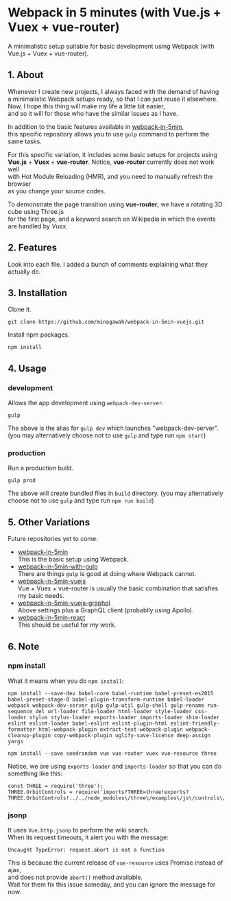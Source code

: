 Webpack in 5 minutes (with Vue.js + Vuex + vue-router)
===========================

A minimalistic setup suitable for basic development using Webpack (with Vue.js + Vuex + vue-router).

## 1. About

Whenever I create new projects, I always faced with the demand of having  
a minimalistic Webpack setups ready, so that I can just reuse it elsewhere.  
Now, I hope this thing will make my life a little bit easier,  
and so it will for those who have the similar issues as I have.

In addition to the basic features available in [webpack-in-5min](https://github.com/minagawah/webpack-in-5min),  
this specific repository allows you to use `gulp` command to perform the same tasks.

For this specific variation, it includes some basic setups for projects using  
**Vue.js** + **Vuex** + **vue-router**. Notice, **vue-router** currently does not work well  
with Hot Module Reloading (HMR), and you need to manually refresh the browser  
as you change your source codes.

To demonstrate the page transition using **vue-router**, we have a rotating 3D cube using Three.js  
for the first page, and a keyword search on Wikipedia in which the events are handled by *Vuex*.

## 2. Features

Look into each file. I added a bunch of comments explaining what they actually do.

## 3. Installation

Clone it.

```
git clone https://github.com/minagawah/webpack-in-5min-vuejs.git
```

Install npm packages.

```
npm install
```

## 4. Usage

### development

Allows the app development using `webpack-dev-server`.

```
gulp
```

The above is the alias for `gulp dev` which launches "webpack-dev-server".  
(you may alternatively choose not to use `gulp` and type run `npm start`)


### production

Run a production build.

```
gulp prod
```

The above will create bundled files in `build` directory.
(you may alternatively choose not to use `gulp` and type run `npm run build`)

## 5. Other Variations

Future repositories yet to come:

* [webpack-in-5min](https://github.com/minagawah/webpack-in-5min)  
This is the basic setup using Webpack.
* [webpack-in-5min-with-gulp](https://github.com/minagawah/webpack-in-5min-with-gulp)  
There are things `gulp` is good at doing where Webpack cannot.
* [webpack-in-5min-vuejs](https://github.com/minagawah/webpack-in-5min-vuejs)  
Vue + Vuex + vue-router is usually the basic combination that satisfies my basic needs.
* [webpack-in-5min-vuejs-graphql]()  
Above settings plus a GraphQL client (probablly using Apollo).
* [webpack-in-5min-react]()  
This should be useful for my work.

## 6. Note

### npm install

What it means when you do `npm install`:

```
npm install --save-dev babel-core babel-runtime babel-preset-es2015 babel-preset-stage-0 babel-plugin-transform-runtime babel-loader webpack webpack-dev-server gulp gulp-util gulp-shell gulp-rename run-sequence del url-loader file-loader html-loader style-loader css-loader stylus stylus-loader exports-loader imports-loader shim-loader eslint eslint-loader babel-eslint eslint-plugin-html eslint-friendly-formatter html-webpack-plugin extract-text-webpack-plugin webpack-cleanup-plugin copy-webpack-plugin uglify-save-license deep-assign yargs

npm install --save seedrandom vue vue-router vuex vue-resource three
```

Notice, we are using `exports-loader` and `imports-loader` so that you can do something like this:

```
const THREE = require('three');
THREE.OrbitControls = require('imports?THREE=three!exports?THREE.OrbitControls!../../node_modules\/three\/examples\/js\/controls\/OrbitControls');
```

### jsonp

It uses `Vue.http.jsonp` to perform the wiki search.  
When its request timeouts, it alert you with the message:

```
Uncaught TypeError: request.abort is not a function
```
This is because the current release of `vue-resource` uses Promise instead of ajax,  
and does not provide `abort()` method available.  
Wait for them fix this issue someday, and you can ignore the message for now.
